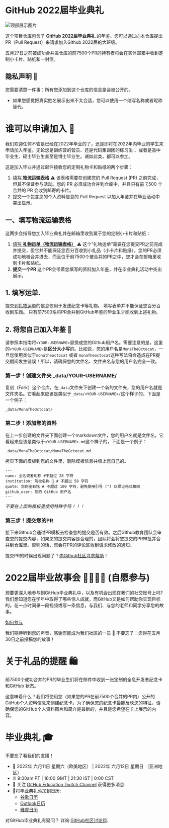 # GitHub 2022届毕业典礼

![顶部展示图片](/assets/GHG_Blog_1.jpg)



这个项目仓库包含了 **GitHub 2022届毕业典礼** 的年鉴。您可以通过向本仓库提出PR（Pull Request）来请求加入Github 2022届的大班级。

五月27日之前被成功合并进仓库的前7500个PR的持有者将会在实体邮箱中收到定制小卡片、贴纸和一封信。

## 隐私声明 👀
您需要清楚一件事：所有您添加到这个仓库的信息是会被公开的。
- 如果您感觉把真实姓名展示出来不太合适，您可以使用一个缩写名称或者昵称替代。

# 谁可以申请加入 📝
我们欢迎任何不管是已经在2022年毕业的了，还是即将在2022年内毕业的学生来申请加入年鉴。无论您是训练营的营员、还是代码集训团的练习生 、或者是高中毕业生、硕士毕业生甚至是博士毕业生。诸如此类，都可以参加。

这是加入毕业并通过邮件接收您的定制礼物卡和贴纸的两个步骤：
1. [填写 **物流运输表格**](https://airtable.com/shrVMo8ItH4wjsO9f)
 ⚠️ 该表格需要在创建您的 Pull Request (PR) 之前完成，但其不保证参与活动。您的 PR 必须成功合并到仓库中，并且只有前 7,500 个合并的 PR 会收到邮寄的卡片。
2. 提交一个包含您的个人资料信息的 Pull Request 以加入年鉴并在毕业活动中突出显示。

## 一、填写物流运输表格

这两步会指导您加入毕业典礼并在邮箱里收到属于您的定制小卡片和贴纸：
1. [填写 **礼物运单（物流运输表格）**](https://airtable.com/shrVMo8ItH4wjsO9f)
 ⚠️ 这个“礼物运单”需要在您提交PR之前完成并提交，但它并不能保证您百分百收到小礼品（小卡片和贴纸）。您的PR必须成功地被合并进去，而且位于前7500个被合并的PR之中，您才会在邮箱里收到卡片和贴纸。
2. **提交一个PR** 这个PR会带着您填写的资料加入年鉴，并在毕业典礼活动中突出展示。

## 1. 填写运单.
提交到[礼物运单](https://airtable.com/shrVMo8ItH4wjsO9f)的信息仅用于发送纪念卡等礼物。
填写表单并不能保证您百分百收到东西。
只有前7500名将PR合并到GitHub年鉴的毕业生才能收到上述礼物。

## 2. 将您自己加入年鉴 🏫

请参照本指南将`<YOUR-USERNAME>`替换成您的Github用户名。需要注意的是，这里的`<YOUR-USERNAME>`是**区分大小写**的。比如说，您的用户名是`MonaTheOctocat`，一旦您使用类似于`monatheoctocat` 或者 `monaTheoctocat`这种写法将会造成在PR提交期间发生错误！所以，请确保您的文件名、文件夹名与您的用户名完全一致。

### 第一步！创建文件夹 _data/YOUR-USERNAME/ 

复刻（Fork）这个仓库，在`_data`文件夹下创建一个新的文件夹，您的用户名就是文件夹名。它看起来应该是类似于`_data/<YOUR-USERNAME>/`这个样子的，下面是一个例子：
```
_data/MonaTheOctocat/
```
### 第二步！添加您的资料
在上一步创建的文件夹下面创建一个markdown文件，您的用户名就是文件名，它看起来应该是类似于`<YOUR-USERNAME>.md`这个样子的，下面是一个例子：

```
_data/MonaTheOctocat/MonaTheOctocat.md
```
拷贝下面的模板到您的文件里，删除模板信息并填上您自己的。
```
---
name: 全名或者昵称 #不超过 28 字符
institution: 院校名称 🚩 # 不超过 58 字符
quote: 您的座右铭 # 不超过 100 字符，避免使用引号 (") 以保证格式相同
github_user: 您的 GitHub 用户名
---
```

_不要在上面的模板里使用特殊字符！！！_

### 第三步！提交您的PR

接下来Github会通过PR模板去检查您的提交是否有效。之后Github教育团队会审查您的提交内容，如果您的提交内容是合理的，团队将会将您提交的PR审批并合并到仓库里。否则的话，您会在PR的评论区收到请求修改的通知。

提交PR的时候出现问题了？[向Github社区寻求帮助](https://github.com/orgs/github-community/discussions/categories/github-education)！

# 2022届毕业故事会 👩‍🏫👨‍🏫 (自愿参与)

想要更深入地参与到GitHub毕业典礼中，以及有机会出现在我们的社交账号上吗?
我们想知道您在学年中取得了哪些惊人成就，而GitHub又是如何帮助你实现目标的。花一点时间录一段视频或写一条信息，与我们、与您的老师和同学分享您的故事。

[如何参与](https://drive.google.com/file/d/1AcgUKLXx6WIC5s4eanzOfj8EsiYHARrt/view?usp=sharing)

我们期待听到您的声音，感谢您能成为我们社区的一员 💖 
不要忘了：您得在五月30日之前投稿您的故事！


# 关于礼品的提醒 🛍 
前7500个成功合并的PR的毕业生们将在邮件中收到一张定制的全息开发者纪念卡和GitHub 状态。

这意味着什么？我们将使用您（如果您的PR在前7500个合并的PR内）公开的GitHub个人资料信息来创建纪念卡。为了确保您的纪念卡最能反映您的特征，请确保您的GitHub个人资料图片和简介是最新的，并且是您希望在卡上展示的内容。

# 毕业典礼 🎓 
不要忘了看我们的直播！

- 📆 2022年 六月11日 星期六（欧美地区） | 2022年 六月12日 星期日 （亚洲地区）
- ⏰ 9:00am PT | 16:00 GMT | 21:30 IST | 0:00 CST
- 📍 关注 [GitHub Education Twitch Channel](https://twitch.tv/githubeducation) 获得更多消息.
- 📎将毕业典礼添加到日历:
  - [谷歌日历](https://calendar.google.com/calendar/render?action=TEMPLATE&dates=20220611T160000Z%2F20220611T180000Z&details=&location=https%3A%2F%2Fwww.twitch.tv%2Fgithubeducation&text=%F0%9F%8E%89%F0%9F%8E%8A%20GitHub%20Graduation%202022%20%F0%9F%8E%89%F0%9F%8E%8A)
  - [Outlook日历](https://outlook.live.com/calendar/0/deeplink/compose?allday=false&body=&enddt=2022-06-11T18%3A00%3A00%2B00%3A00&location=https%3A%2F%2Fwww.twitch.tv%2Fgithubeducation&path=%2Fcalendar%2Faction%2Fcompose&rru=addevent&startdt=2022-06-11T16%3A00%3A00%2B00%3A00&subject=%F0%9F%8E%89%F0%9F%8E%8A%20GitHub%20Graduation%202022%20%F0%9F%8E%89%F0%9F%8E%8A)
  - [雅虎日历](https://calendar.yahoo.com/?desc=&dur=&et=20220611T180000Z&in_loc=https%3A%2F%2Fwww.twitch.tv%2Fgithubeducation&st=20220611T160000Z&title=%F0%9F%8E%89%F0%9F%8E%8A%20GitHub%20Graduation%202022%20%F0%9F%8E%89%F0%9F%8E%8A&v=60)


对GitHub毕业典礼有疑问？ 详询 [GitHub社区讨论组](https://github.com/orgs/github-community/discussions/categories/github-education).

